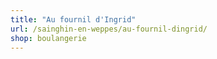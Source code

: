 ```yaml
---
title: "Au fournil d'Ingrid"
url: /sainghin-en-weppes/au-fournil-dingrid/
shop: boulangerie
---
```

